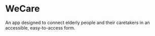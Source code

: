 # WeCare

An app designed to connect elderly people and their caretakers in an accessible, easy-to-access form. 
